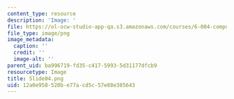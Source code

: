 ```yaml
---
content_type: resource
description: 'Image: '
file: https://ol-ocw-studio-app-qa.s3.amazonaws.com/courses/6-004-computation-structures-spring-2017/12a0e958520be77acd5c57e88e385643_Slide04.png
file_type: image/png
image_metadata:
  caption: ''
  credit: ''
  image-alt: ''
parent_uid: ba996719-fd35-c417-5993-5d31177dfcb9
resourcetype: Image
title: Slide04.png
uid: 12a0e958-520b-e77a-cd5c-57e88e385643
---
```

